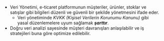 - Veri Yönetimi, e-ticaret platformunun müşteriler, ürünler, stoklar ve satışlar gibi bilgileri düzenli ve güvenli bir şekilde yönetmesini ifade eder. 
	- Veri yönetiminde *KVKK (Kişisel Verilerin Korunumu Kanunu)* gibi yasal düzenlemelere uyum sağlamak ***şarttır***.
- Doğru veri analizi sayesinde müşteri davranışları anlaşılabilir ve iş stratejileri buna göre optimize edilebilir. 